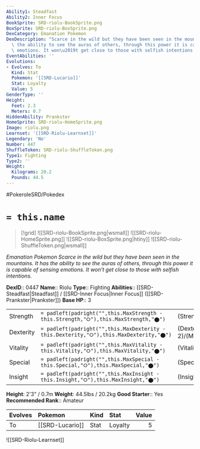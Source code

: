 ```yaml
---
Ability1: Steadfast
Ability2: Inner Focus
BookSprite: SRD-riolu-BookSprite.png
BoxSprite: SRD-riolu-BoxSprite.png
DexCategory: Emanation Pokemon
DexDescription: "Scarce in the wild but they have been seen in the mountains. It has\
  \ the ability to see the auras of others, through this power it is capable of sensing\
  \ emotions. It won\u2019t get close to those with selfish intentions."
EventAbilities: ''
Evolutions:
- Evolves: To
  Kind: Stat
  Pokemon: '[[SRD-Lucario]]'
  Stat: Loyalty
  Value: 5
GenderType: ''
Height:
  Feet: 2.3
  Meters: 0.7
HiddenAbility: Prankster
HomeSprite: SRD-riolu-HomeSprite.png
Image: riolu.png
Learnset: '[[SRD-Riolu-Learnset]]'
Legendary: 'No'
Number: 447
ShuffleToken: SRD-riolu-ShuffleToken.png
Type1: Fighting
Type2: ''
Weight:
  Kilograms: 20.2
  Pounds: 44.5
---
```


#PokeroleSRD/Pokedex

# `= this.name`

> [!grid]
> ![[SRD-riolu-BookSprite.png|wsmall]]
> ![[SRD-riolu-HomeSprite.png]]
> ![[SRD-riolu-BoxSprite.png|htiny]]
> ![[SRD-riolu-ShuffleToken.png|wsmall]]


*Emanation Pokemon*
*Scarce in the wild but they have been seen in the mountains. It has the ability to see the auras of others, through this power it is capable of sensing emotions. It won’t get close to those with selfish intentions.*

**DexID**:: 0447
**Name**:: Riolu
**Type**:: Fighting
**Abilities**:: [[SRD-Steadfast|Steadfast]] / [[SRD-Inner Focus|Inner Focus]] ([[SRD-Prankster|Prankster]])
**Base HP**:: 3

|           |                                                                                        |                                          |
| --------- | -------------------------------------------------------------------------------------- | ---------------------------------------- |
| Strength  | `= padleft(padright("",this.MaxStrength - this.Strength,"⭘"),this.MaxStrength,"⬤")`    | (Strength::2)/(MaxStrength::5)   |
| Dexterity | `= padleft(padright("",this.MaxDexterity - this.Dexterity,"⭘"),this.MaxDexterity,"⬤")` | (Dexterity:: 2)/(MaxDexterity::4) |
| Vitality  | `= padleft(padright("",this.MaxVitality - this.Vitality,"⭘"),this.MaxVitality,"⬤")`    | (Vitality::1)/(MaxVitality::3)   |
| Special   | `= padleft(padright("",this.MaxSpecial - this.Special,"⭘"),this.MaxSpecial,"⬤")`       | (Special::1)/(MaxSpecial::3)     |
| Insight   | `= padleft(padright("",this.MaxInsight - this.Insight,"⭘"),this.MaxInsight,"⬤")`       | (Insight::1)/(MaxInsight::3)     |

**Height**: 2'3" / 0.7m
**Weight**: 44.5lbs / 20.2kg
**Good Starter**:: Yes
**Recommended Rank**:: Amateur

| Evolves   | Pokemon         | Kind   | Stat    |   Value |
|:----------|:----------------|:-------|:--------|--------:|
| To        | [[SRD-Lucario]] | Stat   | Loyalty |       5 |

![[SRD-Riolu-Learnset]]